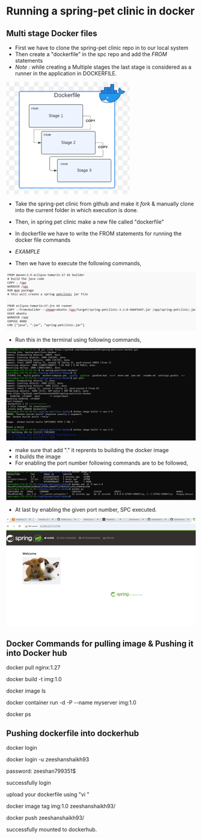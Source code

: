# Running a spring-pet clinic in docker

## Multi stage Docker files

* First we have to clone the spring-pet clinic repo in to our local system
* Then create a "dockerfile" in the spc repo and add the *FROM* statements 
* *Note* : while creating a Multiple stages the last stage is considered as a runner in the application in DOCKERFILE.
 
![alt text](images/image.png)

* Take the spring-pet clinic from github and make it *fork* & manually clone into the current folder in which execution is done.
* Then, in spring pet clinic make a new file called "dockerfile"
* In dockerfile we have to write the FROM statements for running the docker file commands
* *EXAMPLE*

* Then we have to execute the following commands,

![alt text](images/image-1.png)

* Run this in the terminal using following commands,

![alt text](images/docker.03.jpg)

* make sure that add "." it reprents to building the docker image
* it builds the image
* For enabling the port number following commands are to be followed,

![alt text](images/docker.04.jpg)

* At last by enabling the given port number, SPC executed.

![alt text](images/docker.05.jpg)

## Docker Commands for pulling image & Pushing it into Docker hub

docker pull nginx:1.27

docker build -t img:1.0

docker image ls

docker container run -d -P --name myserver img:1.0

docker ps

## Pushing dockerfile into dockerhub

docker login

docker login -u zeeshanshaikh93

password: zeeshan799351$

successfully login

upload your dockerfile using "vi <Filename>"

docker image tag img:1.0 zeeshanshaikh93/<new-tag-name>

docker push zeeshanshaikh93/<new-tag-name>

successfully mounted to dockerhub.